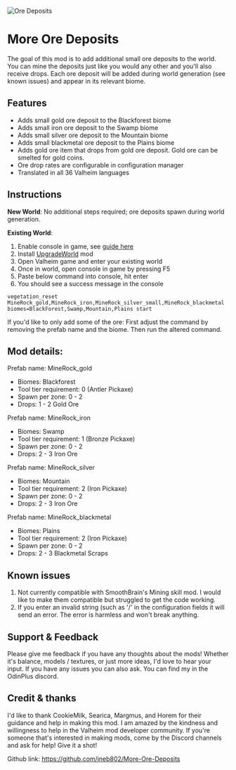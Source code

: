 ﻿![Ore Deposits](https://i.imgur.com/P5YqhgM.png)

# More Ore Deposits
The goal of this mod is to add additional small ore deposits to the world. You can mine the deposits just like you would any other and you'll also receive drops. Each ore deposit will be added during world generation (see known issues) and appear in its relevant biome. 


## Features
- Adds small gold ore deposit to the Blackforest biome
- Adds small iron ore deposit to the Swamp biome
- Adds small silver ore deposit to the Mountain biome
- Adds small blackmetal ore deposit to the Plains biome
- Adds gold ore item that drops from gold ore deposit. Gold ore can be smelted for gold coins.
- Ore drop rates are configurable in configuration manager
- Translated in all 36 Valheim languages

## Instructions
**New World**: No additional steps required; ore deposits spawn during world generation.

**Existing World**:
1. Enable console in game, see [guide here](https://valheim.fandom.com/wiki/Console_Commands)
3. Install [UpgradeWorld](https://valheim.thunderstore.io/package/JereKuusela/Upgrade_World/) mod
4. Open Valheim game and enter your existing world 
5. Once in world, open console in game by pressing F5
6. Paste below command into console, hit enter
7. You should see a success message in the console

`vegetation_reset MineRock_gold,MineRock_iron,MineRock_silver_small,MineRock_blackmetal biomes=BlackForest,Swamp,Mountain,Plains start`

If you'd like to only add some of the ore: First adjust the command by removing the prefab name and the biome. Then run the altered command.


## Mod details:

Prefab name: MineRock_gold
- Biomes: Blackforest
- Tool tier requirement: 0 (Antler Pickaxe)
- Spawn per zone: 0 - 2
- Drops: 1 - 2 Gold Ore

Prefab name: MineRock_iron
- Biomes: Swamp
- Tool tier requirement: 1 (Bronze Pickaxe)
- Spawn per zone: 0 - 2
- Drops: 2 - 3 Iron Ore

Prefab name: MineRock_silver
- Biomes: Mountain
- Tool tier requirement: 2 (Iron Pickaxe)
- Spawn per zone: 0 - 2
- Drops: 2 - 3 Iron Ore

Prefab name: MineRock_blackmetal
- Biomes: Plains
- Tool tier requirement: 2 (Iron Pickaxe)
- Spawn per zone: 0 - 2
- Drops: 2 - 3 Blackmetal Scraps


## Known issues
1. Not currently compatible with SmoothBrain's Mining skill mod. I would like to make them compatible but struggled to get the code working.
2. If you enter an invalid string (such as '/' in the configuration fields it will send an error. The error is harmless and won't break anything.

## Support & Feedback
Please give me feedback if you have any thoughts about the mods! Whether it's balance, models / textures, or just more ideas, I'd love to hear your input. If you have any issues you can also ask. You can find my in the OdinPlus discord.

## Credit & thanks
I'd like to thank CookieMilk, Searica, Margmus, and Horem for their guidance and help in making this mod. I am amazed by the kindness and willingness to help in the Valheim mod developer community. If you're someone that's interested in making mods, come by the Discord channels and ask for help! Give it a shot!

Github link: https://github.com/jneb802/More-Ore-Deposits
